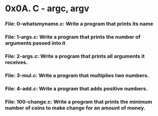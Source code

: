 # 0x0A. C - argc, argv

### File: 0-whatsmyname.c:  Write a program that prints its name
### File: 1-args.c: Write a program that prints the number of arguments passed into it
### File: 2-args.c: Write a program that prints all arguments it receives.
### File: 3-mul.c: Write a program that multiplies two numbers.
### File: 4-add.c: Write a program that adds positive numbers.
### File: 100-change.c: Write a program that prints the minimum number of coins to make change for an amount of money.

